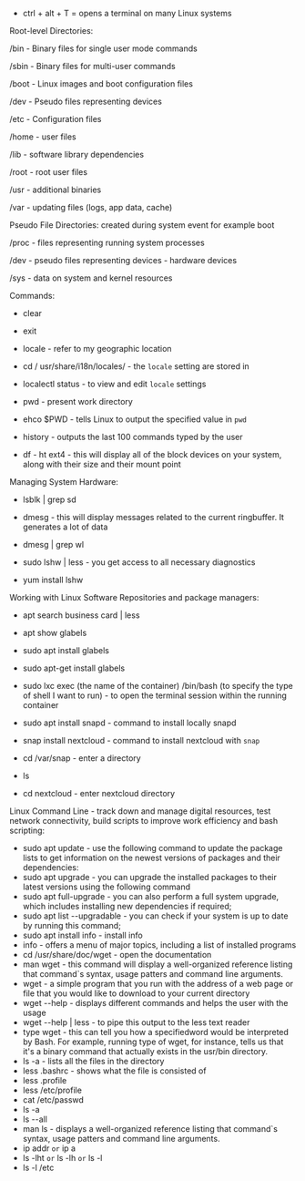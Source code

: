 * ctrl + alt  + T = opens a terminal on many Linux systems

Root-level Directories:

/bin - Binary files for single user mode commands

/sbin - Binary files for multi-user commands

/boot - Linux images and boot configuration files

/dev - Pseudo files representing devices

/etc - Configuration files

/home - user files

/lib - software library dependencies

/root - root user files

/usr - additional binaries

/var - updating files (logs, app data, cache)

Pseudo File Directories: created during system event for example boot

/proc - files representing running system processes

/dev - pseudo files representing devices - hardware devices

/sys - data on system and kernel resources

Commands:

* clear

* exit

* locale - refer to my geographic location

* cd / usr/share/i18n/locales/ - the `locale` setting are stored in

* localectl status - to view and edit `locale` settings

* pwd - present work directory

* ehco $PWD - tells Linux to output the specified value in `pwd`

* history - outputs the last 100 commands typed by the user

* df - ht ext4 - this will display all of the block devices on your system, along with their size and their mount point

Managing System Hardware:

* lsblk | grep sd

* dmesg - this will display messages related to the current ringbuffer. It generates a lot of data

* dmesg | grep wl

* sudo lshw | less - you get access to all necessary diagnostics

* yum install lshw

Working with Linux Software Repositories and package managers:

*  apt search business card | less

*  apt show glabels

*  sudo apt install glabels

*  sudo apt-get install glabels

*  sudo lxc exec (the name of the container) /bin/bash (to specify the type of shell I want to run) - to open the terminal session within the running container

*  sudo apt install snapd - command to install locally snapd

*  snap install nextcloud - command to install nextcloud with `snap`

*  cd /var/snap - enter a directory

*  ls 

*  cd nextcloud - enter nextcloud directory

Linux Command Line - track down and manage digital resources, test network connectivity, build scripts to improve work efficiency and bash scripting:

* sudo apt update - use the following command to update the package lists to get information on the newest versions of packages and their dependencies:
* sudo apt upgrade - you can upgrade the installed packages to their latest versions using the following command
* sudo apt full-upgrade - you can also perform a full system upgrade, which includes installing new dependencies if required;
* sudo apt list --upgradable - you can check if your system is up to date by running this command;
* sudo apt install info - install info
* info - offers a menu of major topics, including a list of installed programs
* cd /usr/share/doc/wget - open the documentation
* man wget - this command will display a well-organized reference listing that command`s syntax, usage patters and command line arguments.
* wget - a simple program that you run with the address of a web page or file that you would like to download to your current directory
* wget --help - displays different commands and helps the user with the usage
* wget --help | less - to pipe this output to the less text reader
* type wget - this can tell you how a specifiedword would be interpreted by Bash. For example, running type of wget, for instance, tells us that it's a binary command that actually exists in the usr/bin directory.
* ls -a - lists all the files in the directory
* less .bashrc - shows what the file is consisted of
* less .profile
* less /etc/profile
* cat /etc/passwd
* ls -a 
* ls --all 
* man ls - displays a well-organized reference listing that command`s syntax, usage patters and command line arguments.
* ip addr `or` ip a
* ls -lht `or` ls -lh `or` ls -l
* ls -l /etc